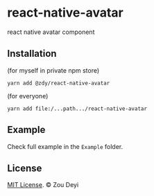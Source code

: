 # react-native-avatar
react native avatar component

## Installation
(for myself in private npm store)
```
yarn add @zdy/react-native-avatar
```
(for everyone)
```
yarn add file:/...path.../react-native-avatar
```

## Example

Check full example in the `Example` folder.

## License

[MIT License](http://opensource.org/licenses/mit-license.html). © Zou Deyi
